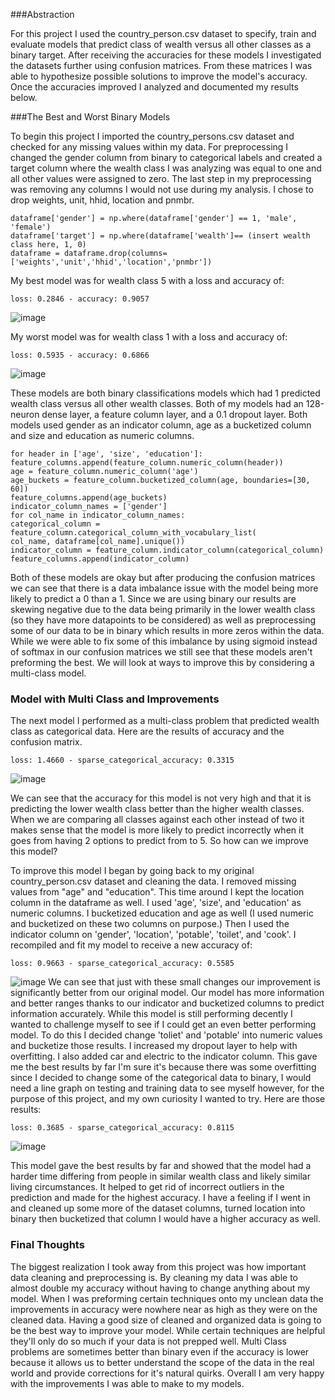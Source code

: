 ###Abstraction

For this project I used the country_person.csv dataset to specify, train and evaluate models  that predict class of wealth versus all other classes as a binary target. 
After receiving the accuracies for these models I investigated the datasets further using confusion matrices. From these matrices I was able to hypothesize possible solutions to improve the model's accuracy. 
Once the accuracies improved I analyzed and documented my results below. 

###The Best and Worst Binary Models

To begin this project I imported the country_persons.csv dataset and checked for any missing values within my data.
For preprocessing I changed the gender column from binary to categorical labels and created a target column where the wealth class I was analyzing was equal to one and all other values were assigned to zero.
The last step in my preprocessing was removing any columns I would not use during my analysis. I chose to drop weights, unit, hhid, location and pnmbr. 

    dataframe['gender'] = np.where(dataframe['gender'] == 1, 'male', 'female') 
    dataframe['target'] = np.where(dataframe['wealth']== (insert wealth class here, 1, 0)
    dataframe = dataframe.drop(columns=['weights','unit','hhid','location','pnmbr'])
My best model was for wealth class 5 with a loss and accuracy of: 

    loss: 0.2846 - accuracy: 0.9057
![image](../images/binwealth5.PNG)

My worst model was for wealth class 1 with a loss and accuracy of: 

    loss: 0.5935 - accuracy: 0.6866
![image](../images/binwealth1.PNG)

These models are both binary classifications models which had 1 predicted wealth class versus all other wealth classes. 
Both of my models had an 128-neuron dense layer, a feature column layer, and a 0.1 dropout layer. 
Both models used gender as an indicator column, age as a bucketized column and size and education as numeric columns. 

    for header in ['age', 'size', 'education']:
    feature_columns.append(feature_column.numeric_column(header))
    age = feature_column.numeric_column('age')
    age_buckets = feature_column.bucketized_column(age, boundaries=[30, 60])
    feature_columns.append(age_buckets)
    indicator_column_names = ['gender']
    for col_name in indicator_column_names:
    categorical_column = feature_column.categorical_column_with_vocabulary_list(
    col_name, dataframe[col_name].unique())
    indicator_column = feature_column.indicator_column(categorical_column)
    feature_columns.append(indicator_column)

Both of these models are okay but after producing the confusion matrices we can see that there is a data imbalance issue with the model being more likely to predict a 0 than a 1. 
Since we are using binary our results are skewing negative due to the data being primarily in the lower wealth class (so they have more datapoints to be considered) as well as preprocessing some of our data to be in binary which results in more zeros within the data.
While we were able to fix some of this imbalance by using sigmoid instead of softmax in our confusion matrices we still see that these models aren't preforming the best. 
We will look at ways to improve this by considering a multi-class model. 

### Model with Multi Class and Improvements 
The next model I performed as a multi-class problem that predicted wealth class as categorical data. Here are the results of accuracy and the confusion matrix.
    
    loss: 1.4660 - sparse_categorical_accuracy: 0.3315
![image](../images/confusion.PNG)

We can see that the accuracy for this model is not very high and that it is predicting the lower wealth class better than the higher wealth classes. When we are comparing all classes against each other instead of two it makes sense that the model is more likely to predict incorrectly when it goes from having 2 options to predict from to 5.
So how can we improve this model?

To improve this model I began by going back to my original country_person.csv dataset and cleaning the data. I removed missing values from "age" and "education". This time around I kept the location column in the dataframe as well. 
I used 'age', 'size', and 'education' as numeric columns. I bucketized education and age as well (I used numeric and bucketized on these two columns on purpose.) Then I used the indicator column on 'gender', 'location', 'potable', 'toilet', and 'cook'. I recompiled and fit my model to receive a new accuracy of:
    
    loss: 0.9663 - sparse_categorical_accuracy: 0.5585
![image](../images/improve.PNG)
We can see that just with these small changes our improvement is significantly better from our original model. Our model has more information and better ranges thanks to our indicator and bucketized columns to predict information accurately. While this model is still performing decently I wanted to challenge myself to see if I could get an even better performing model. 
To do this I decided change 'toliet' and 'potable' into numeric values and bucketize those results. I increased my dropout layer to help with overfitting. I also added car and electric to the indicator column. This gave me the best results by far I'm sure it's because there was some overfitting since I decided to change some of the categorical data to binary, I would need a line graph on testing and training data to see myself however, for the purpose of this project, and my own curiosity I wanted to try. Here are those results: 

    loss: 0.3685 - sparse_categorical_accuracy: 0.8115
![image](../images/improves.PNG)

This model gave the best results by far and showed that the model had a harder time differing from people in similar wealth class and likely similar living circumstances. It helped to get rid of incorrect outliers in the prediction and made for the highest accuracy. I have a feeling if I went in and cleaned up some more of the dataset columns, turned location into binary then bucketized that column I would have a higher accuracy as well. 

### Final Thoughts 
The biggest realization I took away from this project was how important data cleaning and preprocessing is. By cleaning my data I was able to almost double my accuracy without having to change anything about my model. When I was preforming certain techniques onto my unclean data the improvements in accuracy were nowhere near as high as they were on the cleaned data. Having a good size of cleaned and organized data is going to be the best way to improve your model. While certain techniques are helpful they'll only do so much if your data is not prepped well. Multi Class problems are sometimes better than binary even if the accuracy is lower because it allows us to better understand the scope of the data in the real world and provide corrections for it's natural quirks. Overall I am very happy with the improvements I was able to make to my models. 
